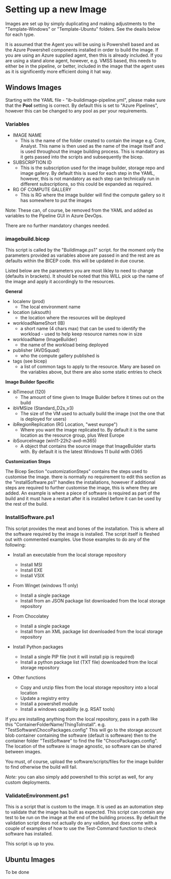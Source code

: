 # Setting up a new Image

Images are set up by simply duplicating and making adjustments to the "Template-Windows" or "Template-Ubuntu" folders.  See the deails below for each type.

It is assumed that the Agent you will be using is Powershell based and as the Azure Powershell components installed in order to build the image.  If you are using an Azure supplied agent, then this is already included.  If you are using a stand alone agent, however, e.g. VMSS based, this needs to either be in the pipeline, or better, included in the image that the agent uses as it is significently more efficient doing it hat way.

## Windows Images

Starting with the YAML file - "ib-buildimage-pipeline.yml", please make sure that the **Pool** setting is correct.  By default this is set to "Azure Pipelines", however this can be changed to any pool as per your requirements.

### Variables
- IMAGE NAME
    - This is the name of the folder created to contain the image e.g. Core, Analyst.  This name is then used as the name of the image itself and is used throughout the image building process.  This is mandatory as it gets passed into the scripts and subsequently the bicep.
- SUBSCRIPTION ID
    - This is the subscription used for the image builder, storage repo and image gallery.  By default this is sued for each step in the YAML, however, this is not mandatory as each step can technically run in different subscriptions, so this could be expanded as required.
- RG OF COMPUTE GALLERY
    - This is RG where the image builder will find the compute gallery so it has somewhere to put the images

Note: These can, of course, be removed from the YAML and added as variables to the Pipeline GUI in Azure DevOps.

There are no further mandatory changes needed.

### imagebuild.bicep

This script is called by the "BuildImage.ps1" script.  for the moment only the parameters provided as variables above are passed in and the rest are as defaults within the BICEP code.  this will be updated in due course.

Listed below are the parameters you are most likley to need to change (defaults in brackets).  It should be noted that this WILL pick up the name of the image and apply it accordingly to the resources.

**General**

- localenv (prod)
    - The local environment name
- location (uksouth)
    - the location where the resources will be deployed
- workloadNameShort (IB)
    - a short name (4 chars max) that can be used to identify the workload - used to help keep resource names now in size
- workloadName (ImageBuilder)
    - the name of the workload being deployed
- publisher (AVDSquad)
    - who the compute gallery published is
- tags (see bicep)
    - a list of common tags to apply to the resource.  Many are based on the variables above, but there are also some static entries to check

**Image Builder Specific**

- ibTimeout (120)
    - The amount of time given to Image Builder before it times out on the build
- ibVMSize (Standard_D2s_v3)
    - The size of the VM used to actually build the image (not the one that is deployed for users)
- ibRegionReplication (RG Location, "west europe")
    - Where you want the image replicated to.  By default it is the same location as the resource group, plus West Europe
- ibSourceImage (win11-22h2-avd-m365)
    - A object that contains the source image that ImageBuilder starts with.  By default it is the latest Windows 11 build with O365

**Customization Steps**

The Bicep Section "customizationSteps" contains the steps used to customise the image.  there is normally no requirement to edit this section as the "installSoftware.ps1" handles the installations, however if additional steps are required to further customise the image, this is where they are added.  An example is where a piece of software is required as part of the build and it must have a restart after it is installed before it can be used by the rest of the build.

### InstallSoftware.ps1

This script provides the meat and bones of the installation.  This is where all the software required by the image is installed.  The script itself is fleshed out with commented examples.  Use those examples to do any of the following:

- Install an executable from the local storage repository
    - Install MSI
    - Install EXE
    - Install VSIX

- From Winget (windows 11 only)
    - Install a single package
    - Install from an JSON package list downloaded from the local storage repository

- From Chocolatey
    - Install a single package
    - Install from an XML package list downloaded from the local storage repository

- Install Python packages
    - Install a single PIP file (not it will install pip is required)
    - Install a python package list (TXT file) downloaded from the local storage repository

- Other functions
    - Copy and unzip files from the local storage repository into a local location
    - Update a registry entry
    - Install a powershell module
    - Install a windows capability (e.g. RSAT tools)

If you are installing anything from the local repository, pass in a path like this "ContainerFolderName/ThingToInstall". e.g. "TestSoftware\ChocoPackages.config"  This will go to the storage account blob container containing the software (default is softeware) then to the container folder "TestSoftware" to find the file "ChocoPackages.config".  The location of the software is image agnostic, so software can be shared between images.

You must, of course, upload the software/scripts/files for the image builder to find otherwise the build will fail.

*Note:*  you can also simply add powershell to this script as well, for any custom deployments.

### ValidateEnvironment.ps1

This is a script that is custom to the image.  It is used as an automation step to validate that the image has built as expected.  This script can contain any test to be run on the image at the end of the building process.  By default the validation script does not actually do any validion, but does come with a couple of examples of how to use the Test-Command function to check software has installed.

This script is up to you.

## Ubuntu Images

To be done